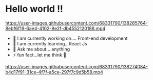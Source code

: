 # Hello world !!

  https://user-images.githubusercontent.com/68331790/138265764-8ebf6f19-6ae4-4102-8e2f-db4552120188.mp4


- 🔭 I am currently working on.... Front-end development
- 🌱 I am currently learning...React Js
- 💭 Ask me about... anything
- ⚡ fun fact...let me think 🤔

https://user-images.githubusercontent.com/68331790/138274084-b4d17f91-31ce-4f7f-a5ce-297f7c9d5b58.mp4






